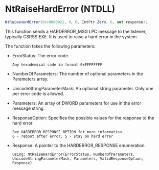 # NtRaiseHardError (NTDLL)

```cs
NtRaiseHardError(0xc0000022, 0, 0, IntPtr.Zero, 6, out response);
```

This function sends a HARDERROR_MSG LPC message to the listener, typically CSRSS.EXE.
It is used to raise a hard error in the system.

The function takes the following parameters:

- ErrorStatus: The error code.
  ```
  Any hexademical code in format 0xFFFFFFFF
  ```
- NumberOfParameters: The number of optional parameters in the Parameters array.
- UnicodeStringParameterMask: An optional string parameter. Only one per error code is allowed.
- Parameters: An array of DWORD parameters for use in the error message string.
- ResponseOption: Specifies the possible values for the response to the hard error.
  ```
  See HARDERROR_RESPONSE_OPTION for more information.
  6 - reboot after error, 5 - stay on hard error
  ```
- Response: A pointer to the HARDERROR_RESPONSE enumeration.

  ```
  Using: NtRaiseHardError(ErrorStatus, NumberOfParameters, UnicodeStringParameterMask, Parameters, ValidResponseOption, Response)
  ```
